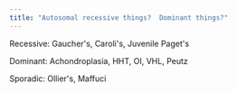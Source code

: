 ```yaml
---
title: "Autosomal recessive things?  Dominant things?"
---
```

Recessive: Gaucher's, Caroli's, Juvenile Paget's

Dominant: Achondroplasia, HHT, OI, VHL, Peutz

Sporadic: Ollier's, Maffuci

